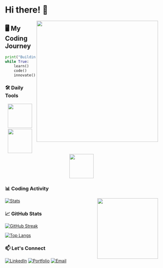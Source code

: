 # Hi there! 👋 
<img align="right" src="https://undraw.co/illustrations/coding.svg" width="400">

## 🖥️ My Coding Journey
```python
print("Building Future Tech Solutions")
while True:
    learn()
    code()
    innovate()
```

### 🛠 Daily Tools
<div align="center">
  <img src="https://svgshare.com/i/r5W.svg" width="80">&nbsp;
  <img src="https://svgshare.com/i/r5Z.svg" width="80">&nbsp;
  <img src="https://svgshare.com/i/r6c.svg" width="80">
</div>

### 📊 Coding Activity
<!-- GitHub Stats with Coding SVG Background -->
[![Stats](https://github-readme-stats.vercel.app/api?username=YOUR_USERNAME&show_icons=true&theme=radical&include_all_commits=true)](https://github.com/YOUR_USERNAME)
<img align="right" src="https://raw.githubusercontent.com/username/repo/main/assets/coding_animation.svg" width="200">
### 📈 GitHub Stats

[![GitHub Streak](https://streak-stats.demolab.com?user=[HavinduVijan]&theme=radical)](https://git.io/streak-stats)

[![Top Langs](https://github-readme-stats.vercel.app/api/top-langs/?username=[HavinduVijan]&layout=compact&theme=radical)](https://github.com/anuraghazra/github-readme-stats)

### 📫 Let's Connect
[![LinkedIn](https://img.shields.io/badge/LinkedIn-0077B5?style=for-the-badge&logo=linkedin&logoColor=white)](https://linkedin.com/in/[YourProfile])
[![Portfolio](https://img.shields.io/badge/Portfolio-%23000000.svg?style=for-the-badge&logo=firefox&logoColor=#FF7139)](https://your-portfolio.com)
[![Email](https://img.shields.io/badge/Gmail-D14836?style=for-the-badge&logo=gmail&logoColor=white)](mailto:youremail@gmail.com)
